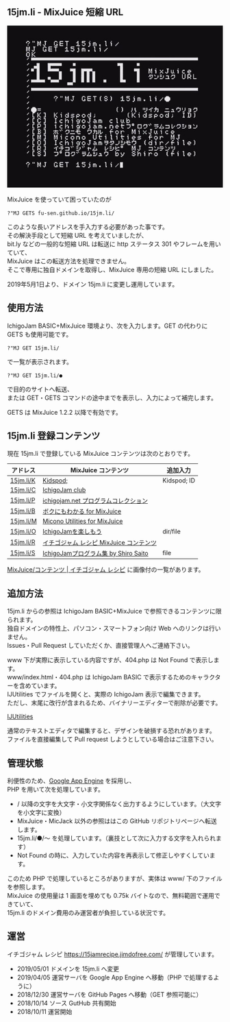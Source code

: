 ## 15jm.li - MixJuice 短縮 URL

![15jm.li スクリーンショット](/screenshot.jpg)

MixJuice を使っていて困っていたのが

```
?"MJ GETS fu-sen.github.io/15jm.li/
```

このような長いアドレスを手入力する必要があった事です。\
その解決手段として短縮 URL を考えていましたが、\
bit.ly などの一般的な短縮 URL は転送に http ステータス 301 やフレームを用いていて、\
MixJuice はこの転送方法を処理できません。\
そこで専用に独自ドメインを取得し、MixJuice 専用の短縮 URL にしました。

2019年5月1日より、ドメイン 15jm.li に変更し運用しています。

## 使用方法

IchigoJam BASIC+MixJuice 環境より、次を入力します。GET の代わりに GETS も使用可能です。

```
?"MJ GET 15jm.li/
```

で一覧が表示されます。

```
?"MJ GET 15jm.li/●
```

で目的のサイトへ転送、<br>
または GET・GETS コマンドの途中までを表示し、入力によって補完します。

GETS は MixJuice 1.2.2 以降で有効です。

## 15jm.li 登録コンテンツ

現在 15jm.li で登録している MixJuice コンテンツは次のとおりです。

|アドレス|MixJuice コンテンツ|追加入力|
----|----|----
|[15jm.li/K](https://github.com/fu-sen/15jm.li/blob/master/www/k)|[Kidspod;](http://kidspod.club/)|Kidspod; ID|
|[15jm.li/C](https://github.com/fu-sen/15jm.li/blob/master/www/c)|[IchigoJam club](https://fukuno.jig.jp/2807)| |
|[15jm.li/P](https://github.com/fu-sen/15jm.li/blob/master/www/p)|[ichigojam.net プログラムコレクション](https://www.facebook.com/groups/ichigojam/permalink/718281468311609/)| |
|[15jm.li/B](https://github.com/fu-sen/15jm.li/blob/master/www/b)|[ボクにもわかる for MixJuice](https://blogs.yahoo.co.jp/bokunimowakaru/55369582.html)| |
|[15jm.li/M](https://github.com/fu-sen/15jm.li/blob/master/www/m)|[Micono Utilities for MixJuice](http://ijutilities.micutil.com/)| |
|[15jm.li/O](https://github.com/fu-sen/15jm.li/blob/master/www/o)|[IchigoJamを楽しもう](http://www.openspc2.org/reibun/IchigoJam/)|dir/file|
|[15jm.li/R](https://github.com/fu-sen/15jm.li/blob/master/www/r)|[イチゴジャム レシピ MixJuice コンテンツ](https://github.com/fu-sen/15j.run)| |
|[15jm.li/S](https://github.com/fu-sen/15jm.li/blob/master/www/s)|[IchigoJamプログラム集 by Shiro Saito](http://comich.net/ichigojam/)|file|

<a href="https://15jamrecipe.jimdofree.com/mixjuice/%E3%82%B3%E3%83%B3%E3%83%86%E3%83%B3%E3%83%84/" target="_blank">MixJuice/コンテンツ | イチゴジャム レシピ</a> に画像付の一覧があります。

## 追加方法

15jm.li からの参照は IchigoJam BASIC+MixJuice で参照できるコンテンツに限られます。\
独自ドメインの特性上、パソコン・スマートフォン向け Web へのリンクは行いません。\
Issues・Pull Request していただくか、直接管理人へご連絡下さい。

www 下が実際に表示している内容ですが、404.php は Not Found で表示します。\
www/index.html・404.php は IchigoJam BASIC で表示するためのキャラクターを含めています。\
IJUtilities でファイルを開くと、実際の IchigoJam 表示で編集できます。\
ただし、末尾に改行が含まれるため、バイナリーエディターで削除が必要です。

[IJUtilities](http://ijutilities.micutil.com/)

通常のテキストエディタで編集すると、デザインを破損する恐れがあります。\
ファイルを直接編集して Pull request しようとしている場合はご注意下さい。

## 管理状態

利便性のため、[Google App Engine](https://cloud.google.com/appengine/docs/whatisgoogleappengine?hl=ja) を採用し、\
PHP を用いて次を処理しています。

- / 以降の文字を大文字・小文字関係なく出力するようにしています。（大文字を小文字に変換）
- MixJuice・MicJack 以外の参照ははこの GitHub リポジトリページへ転送します。
- 15jm.li/●/～ を処理しています。（裏技として次に入力する文字を入れられます）
- Not Found の時に、入力していた内容を再表示して修正しやすくしています。

このため PHP で処理しているところがありますが、実体は www/ 下のファイルを参照します。\
MixJuice の使用量は 1 画面を埋めても 0.75k バイトなので、無料範囲で運用できていて、\
15jm.li のドメイン費用のみ運営者が負担している状況です。

## 運営

イチゴジャム レシピ https://15jamrecipe.jimdofree.com/ が管理しています。

* 2019/05/01 ドメインを 15jm.li へ変更
* 2019/04/05 運営サーバを Google App Engine へ移動（PHP で処理するように）
* 2018/12/30 運営サーバを GitHub Pages へ移動（GET 参照可能に）
* 2018/10/14 ソース GutHub 共有開始
* 2018/10/11 運営開始
